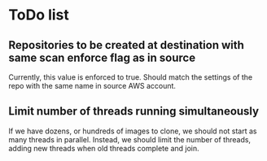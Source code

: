 # ToDo list #

## Repositories to be created at destination with same scan enforce flag as in source ##

Currently, this value is enforced to true. Should match the settings of the repo with the same name in source AWS account.

## Limit number of threads running simultaneously ##

If we have dozens, or hundreds of images to clone, we should not start as many threads in parallel. Instead, we should limit the number of threads, adding new threads when old threads complete and join.
